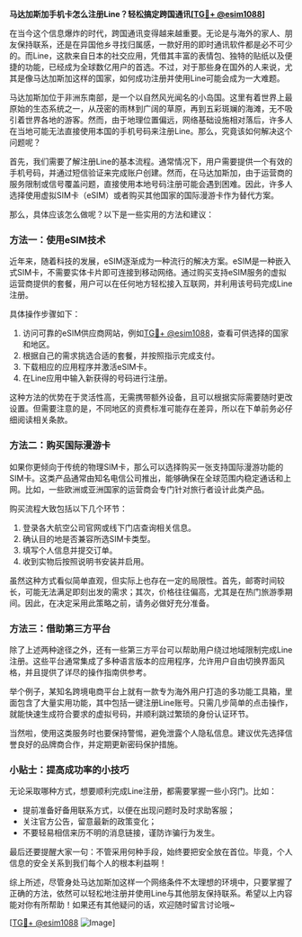 **马达加斯加手机卡怎么注册Line？轻松搞定跨国通讯[[TG💪+ @esim1088](https://t.me/s/esim1088)]**

在当今这个信息爆炸的时代，跨国通讯变得越来越重要。无论是与海外的家人、朋友保持联系，还是在异国他乡寻找归属感，一款好用的即时通讯软件都是必不可少的。而Line，这款来自日本的社交应用，凭借其丰富的表情包、独特的贴纸以及便捷的功能，已经成为全球数亿用户的首选。不过，对于那些身在国外的人来说，尤其是像马达加斯加这样的国家，如何成功注册并使用Line可能会成为一大难题。

马达加斯加位于非洲东南部，是一个以自然风光闻名的小岛国。这里有着世界上最原始的生态系统之一，从茂密的雨林到广阔的草原，再到五彩斑斓的海滩，无不吸引着世界各地的游客。然而，由于地理位置偏远，网络基础设施相对落后，许多人在当地可能无法直接使用本国的手机号码来注册Line。那么，究竟该如何解决这个问题呢？

首先，我们需要了解注册Line的基本流程。通常情况下，用户需要提供一个有效的手机号码，并通过短信验证来完成账户创建。然而，在马达加斯加，由于运营商的服务限制或信号覆盖问题，直接使用本地号码注册可能会遇到困难。因此，许多人选择使用虚拟SIM卡（eSIM）或者购买其他国家的国际漫游卡作为替代方案。

那么，具体应该怎么做呢？以下是一些实用的方法和建议：

### 方法一：使用eSIM技术

近年来，随着科技的发展，eSIM逐渐成为一种流行的解决方案。eSIM是一种嵌入式SIM卡，不需要实体卡片即可连接到移动网络。通过购买支持eSIM服务的虚拟运营商提供的套餐，用户可以在任何地方轻松接入互联网，并利用该号码完成Line注册。

具体操作步骤如下：
1. 访问可靠的eSIM供应商网站，例如[TG💪+ @esim1088](https://t.me/s/esim1088)，查看可供选择的国家和地区。
2. 根据自己的需求挑选合适的套餐，并按照指示完成支付。
3. 下载相应的应用程序并激活eSIM卡。
4. 在Line应用中输入新获得的号码进行注册。

这种方法的优势在于灵活性高，无需携带额外设备，且可以根据实际需要随时更改设置。但需要注意的是，不同地区的资费标准可能存在差异，所以在下单前务必仔细阅读相关条款。

### 方法二：购买国际漫游卡

如果你更倾向于传统的物理SIM卡，那么可以选择购买一张支持国际漫游功能的SIM卡。这类产品通常由知名电信公司推出，能够确保在全球范围内稳定通话和上网。比如，一些欧洲或亚洲国家的运营商会专门针对旅行者设计此类产品。

购买流程大致包括以下几个环节：
1. 登录各大航空公司官网或线下门店查询相关信息。
2. 确认目的地是否兼容所选SIM卡类型。
3. 填写个人信息并提交订单。
4. 收到实物后按照说明书安装并启用。

虽然这种方式看似简单直观，但实际上也存在一定的局限性。首先，邮寄时间较长，可能无法满足即刻出发的需求；其次，价格往往偏高，尤其是在热门旅游季期间。因此，在决定采用此策略之前，请务必做好充分准备。

### 方法三：借助第三方平台

除了上述两种途径之外，还有一些第三方平台可以帮助用户绕过地域限制完成Line注册。这些平台通常集成了多种语言版本的应用程序，允许用户自由切换界面风格，并且提供了详尽的操作指南供参考。

举个例子，某知名跨境电商平台上就有一款专为海外用户打造的多功能工具箱，里面包含了大量实用功能，其中包括一键注册Line账号。只需几步简单的点击操作，就能快速生成符合要求的虚拟号码，并顺利跳过繁琐的身份认证环节。

当然啦，使用这类服务时也要保持警惕，避免泄露个人隐私信息。建议优先选择信誉良好的品牌商合作，并定期更新密码保护措施。

### 小贴士：提高成功率的小技巧

无论采取哪种方式，想要顺利完成Line注册，都需要掌握一些小窍门。比如：
- 提前准备好备用联系方式，以便在出现问题时及时求助客服；
- 关注官方公告，留意最新的政策变化；
- 不要轻易相信来历不明的消息链接，谨防诈骗行为发生。

最后还要提醒大家一句：不管采用何种手段，始终要把安全放在首位。毕竟，个人信息的安全关系到我们每个人的根本利益啊！

综上所述，尽管身处马达加斯加这样一个网络条件不太理想的环境中，只要掌握了正确的方法，依然可以轻松地注册并使用Line与其他朋友保持联系。希望以上内容能对你有所帮助！如果还有其他疑问的话，欢迎随时留言讨论哦~

[[TG💪+ @esim1088](https://t.me/s/esim1088) ![Image](https://i.postimg.cc/4NQfJmqS/Snipaste-2025-05-13-00-14-12.png)]